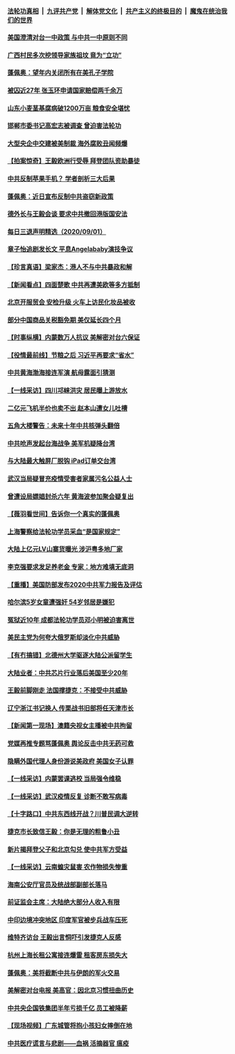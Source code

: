 ####  [法轮功真相](../../../../basic/blob/master/README.md?t=09021931) &nbsp;|&nbsp; [九评共产党](../../../../9ping.md/blob/master/README.md?t=09021931) &nbsp;|&nbsp; [解体党文化](../../../../jtdwh.md/blob/master/README.md?t=09021931)  &nbsp;|&nbsp; [共产主义的终极目的](../../../../gczydzjmd.md/blob/master/README.md?t=09021931) &nbsp;|&nbsp; [魔鬼在统治我们的世界](../../../../mgztzwmdsj.md/blob/master/README.md?t=09021931) 


#### [美国澄清对台一中政策 与中共一中原则不同](../pages/nsc413/n12374761.md?t=09021931) 

#### [广西村民多次挖领导家族祖坟 竟为“立功”](../pages/nsc413/n12374788.md?t=09021931) 

#### [蓬佩奥：望年内关闭所有在美孔子学院](../pages/nsc413/n12374234.md?t=09021931) 

#### [被囚近27年 张玉环申请国家赔偿两千余万](../pages/nsc413/n12374612.md?t=09021931) 

#### [山东小麦茎基腐病破1200万亩 粮食安全堪忧](../pages/nsc413/n12374530.md?t=09021931) 

#### [邯郸市委书记高宏志被调查 曾迫害法轮功](../pages/nsc413/n12374306.md?t=09021931) 

#### [大型央企中交建被美制裁 海外腐败丑闻频爆](../pages/nsc413/n12370781.md?t=09021931) 

#### [【拍案惊奇】王毅欧洲行受辱 拜登团队资助暴徒](../pages/nsc413/n12374481.md?t=09021931) 

#### [中共反制苹果手机？ 学者剖析三大后果](../pages/nsc413/n12374341.md?t=09021931) 

#### [蓬佩奥：近日宣布反制中共盗窃新政策](../pages/nsc413/n12374116.md?t=09021931) 

#### [德外长与王毅会谈 要求中共撤回港版国安法](../pages/nsc413/n12374213.md?t=09021931) 

#### [每日三退声明精选（2020/09/01）](../pages/nsc413/n12374271.md?t=09021931) 

#### [章子怡追剧发长文 平息Angelababy演技争议](../pages/nsc413/n12373905.md?t=09021931) 

#### [【珍言真语】梁家杰：港人不与中共暴政和解](../pages/nsc413/n12374025.md?t=09021931) 

#### [【新闻看点】四面楚歌 中共再遭美欧等多方抵制](../pages/nsc413/n12373758.md?t=09021931) 

#### [北京开服贸会 安检升级 火车上访民化妆品被收](../pages/nsc413/n12372794.md?t=09021931) 

#### [部分中国商品关税豁免期 美仅延长四个月](../pages/nsc413/n12373949.md?t=09021931) 

#### [【时事纵横】内蒙数万人抗议 美解密对台六保证](../pages/nsc413/n12373348.md?t=09021931) 

#### [【役情最前线】节粮之后 习近平再要求“省水”](../pages/nsc413/n12373879.md?t=09021931) 

#### [中共黄海渤海接连军演 航母露面引猜测](../pages/nsc413/n12373539.md?t=09021931) 

#### [【一线采访】四川邛崃洪灾 居民曝上游放水](../pages/nsc413/n12373810.md?t=09021931) 

#### [二亿元飞机半价也卖不出 赵本山遭女儿吐槽](../pages/nsc413/n12373697.md?t=09021931) 

#### [五角大楼警告：未来十年中共核弹头翻倍](../pages/nsc413/n12373741.md?t=09021931) 

#### [中共呛声发起台海战争 美军机疑降台湾](../pages/nsc413/n12373757.md?t=09021931) 

#### [与大陆最大触屏厂脱钩 iPad订单交台湾](../pages/nsc413/n12373713.md?t=09021931) 

#### [武汉当局疑冒充疫情受害者家属污名公益人士](../pages/nsc413/n12373735.md?t=09021931) 

#### [曾遭设局嫖娼封杀六年 黄海波参加聚会疑复出](../pages/nsc413/n12373556.md?t=09021931) 

#### [【薇羽看世间】告诉你一个真实的蓬佩奥](../pages/nsc413/n12373628.md?t=09021931) 

#### [上海警察给法轮功学员采血“是国家规定”](../pages/nsc413/n12371027.md?t=09021931) 

#### [大陆上亿元LV山寨货曝光 涉沪粤多地厂家](../pages/nsc413/n12373552.md?t=09021931) 

#### [李克强要求发足养老金 专家：地方难填无底洞](../pages/nsc413/n12373361.md?t=09021931) 

#### [【重播】美国防部发布2020中共军力报告及评估](../pages/nsc413/n12373376.md?t=09021931) 

#### [哈尔滨5岁女童遭强奸 54岁邻居是嫌犯](../pages/nsc413/n12373382.md?t=09021931) 

#### [冤狱近10年 成都法轮功学员邓小明被迫害离世](../pages/nsc413/n12372522.md?t=09021931) 

#### [美民主党为何夸大俄罗斯却淡化中共威胁](../pages/nsc413/n12373402.md?t=09021931) 

#### [【有冇搞错】北德州大学驱逐大陆公派留学生](../pages/nsc413/n12373380.md?t=09021931) 

#### [大陆业者：中共芯片行业落后美国至少20年](../pages/nsc413/n12373117.md?t=09021931) 

#### [王毅前脚刚走 法国撑捷克：不接受中共威胁](../pages/nsc413/n12373466.md?t=09021931) 

#### [辽宁浙江书记换人 传栗战书旧部将任天津市长](../pages/nsc413/n12373103.md?t=09021931) 

#### [【新闻第一现场】澳籍央视女主播被中共拘留](../pages/nsc413/n12373014.md?t=09021931) 

#### [党媒再推专题骂蓬佩奥 舆论反击中共无药可救](../pages/nsc413/n12372657.md?t=09021931) 

#### [隐瞒外国代理人身份游说美政府 美国女子认罪](../pages/nsc413/n12372768.md?t=09021931) 

#### [【一线采访】内蒙罢课逃校 当局强令维稳](../pages/nsc413/n12373233.md?t=09021931) 

#### [【一线采访】武汉疫情反复 诊断不敢写病毒](../pages/nsc413/n12372669.md?t=09021931) 

#### [【十字路口】中共东西线开战？川普民调大逆转](../pages/nsc413/n12371508.md?t=09021931) 

#### [捷克市长致信王毅：你是无理的粗鲁小丑](../pages/nsc413/n12372846.md?t=09021931) 

#### [新片揭拜登父子和北京勾兑 使中共军方受益](../pages/nsc413/n12373021.md?t=09021931) 

#### [【一线采访】云南蝗灾鼠害 农作物损失惨重](../pages/nsc413/n12372500.md?t=09021931) 

#### [海南公安厅官员及统战部副部长落马](../pages/nsc413/n12372592.md?t=09021931) 

#### [前证监会主席：大陆绝大部分人收入有限](../pages/nsc413/n12372450.md?t=09021931) 


#### [中印边境冲突地区 印度军官被步兵战车压死](../pages/nsc413/n12372566.md?t=09021931) 

#### [维特齐访台 王毅出言恫吓引发捷克人反感](../pages/nsc413/n12372374.md?t=09021931) 

#### [杭州上海长租公寓接连爆雷 租客房东损失大](../pages/nsc413/n12372410.md?t=09021931) 

#### [蓬佩奥：美将截断中共与伊朗的军火交易](../pages/nsc413/n12372436.md?t=09021931) 

#### [美解密对台电报 美高官：因北京习惯扭曲历史](../pages/nsc413/n12372321.md?t=09021931) 

#### [中共央企国铁集团半年亏损千亿 员工被降薪](../pages/nsc413/n12371914.md?t=09021931) 

#### [【现场视频】广东城管将抱小孩妇女摔倒在地](../pages/nsc413/n12372163.md?t=09021931) 

#### [中共医疗谎言与悲剧——血祸 活摘器官 瘟疫](../pages/nsc413/n12372103.md?t=09021931) 

